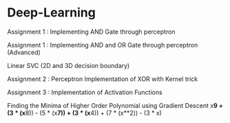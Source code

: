 # Deep-Learning

Assignment 1 : Implementing AND Gate through perceptron

Assignment 1 : Implementing AND and OR Gate through perceptron (Advanced)

Linear SVC (2D and 3D decision boundary)

Assignment 2 : Perceptron Implementation of XOR with Kernel trick

Assignment 3 : Implementation of Activation Functions 

Finding the Minima of Higher Order Polynomial using Gradient Descent x**9 + (3 * (x**8)) - (5 * (x**7)) + (3 * (x**4)) + (7 * (x**2)) - (3 * x) 
